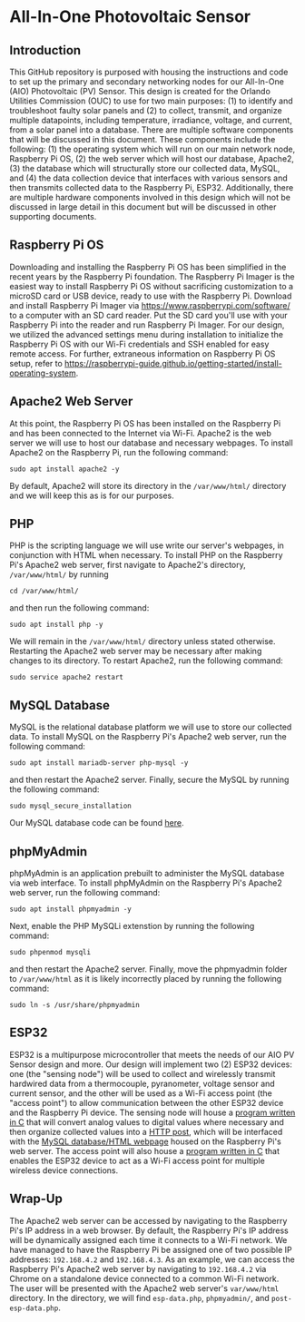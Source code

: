 # All-In-One Photovoltaic Sensor
## Introduction
This GitHub repository is purposed with housing the instructions and code to set up the primary and secondary networking nodes for our All-In-One (AIO) Photovoltaic (PV) Sensor.
This design is created for the Orlando Utilities Commission (OUC) to use for two main purposes: (1) to identify and troubleshoot faulty solar panels and (2) to collect, transmit, and organize multiple datapoints, including temperature, irradiance, voltage, and current, from a solar panel into a database.
There are multiple software components that will be discussed in this document. These components include the following: (1) the operating system which will run on our main network node, Raspberry Pi OS, (2) the web server which will host our database, Apache2, (3) the database which will structurally store our collected data, MySQL, and (4) the data collection device that interfaces with various sensors and then transmits collected data to the Raspberry Pi, ESP32.
Additionally, there are multiple hardware components involved in this design which will not be discussed in large detail in this document but will be discussed in other supporting documents.
## Raspberry Pi OS
Downloading and installing the Raspberry Pi OS has been simplified in the recent years by the Raspberry Pi foundation.
The Raspberry Pi Imager is the easiest way to install Raspberry Pi OS without sacrificing customization to a microSD card or USB device, ready to use with the Raspberry Pi.
Download and install Raspberry Pi Imager via https://www.raspberrypi.com/software/ to a computer with an SD card reader. Put the SD card you'll use with your Raspberry Pi into the reader and run Raspberry Pi Imager.
For our design, we utilized the advanced settings menu during installation to initialize the Raspberry Pi OS with our Wi-Fi credentials and SSH enabled for easy remote access. For further, extraneous information on Raspberry Pi OS setup, refer to https://raspberrypi-guide.github.io/getting-started/install-operating-system.
## Apache2 Web Server
At this point, the Raspberry Pi OS has been installed on the Raspberry Pi and has been connected to the Internet via Wi-Fi.
Apache2 is the web server we will use to host our database and necessary webpages.
To install Apache2 on the Raspberry Pi, run the following command:
```
sudo apt install apache2 -y
```
By default, Apache2 will store its directory in the `/var/www/html/` directory and we will keep this as is for our purposes.
## PHP
PHP is the scripting language we will use write our server's webpages, in conjunction with HTML when necessary.
To install PHP on the Raspberry Pi's Apache2 web server, first navigate to Apache2's directory, `/var/www/html/` by running
```
cd /var/www/html/
```
and then run the following command:
```
sudo apt install php -y
```
We will remain in the `/var/www/html/` directory unless stated otherwise.
Restarting the Apache2 web server may be necessary after making changes to its directory. To restart Apache2, run the following command:
```
sudo service apache2 restart
```
## MySQL Database
MySQL is the relational database platform we will use to store our collected data.
To install MySQL on the Raspberry Pi's Apache2 web server, run the following command:
```
sudo apt install mariadb-server php-mysql -y
```
and then restart the Apache2 server.
Finally, secure the MySQL by running the following command:
```
sudo mysql_secure_installation
```
Our MySQL database code can be found [here](https://github.com/andrewhollands/aio-pv-sensor/blob/main/SensorData.sql).
## phpMyAdmin
phpMyAdmin is an application prebuilt to administer the MySQL database via web interface.
To install phpMyAdmin on the Raspberry Pi's Apache2 web server, run the following command:
```
sudo apt install phpmyadmin -y
```
Next, enable the PHP MySQLi extenstion by running the following command:
```
sudo phpenmod mysqli
```
and then restart the Apache2 server.
Finally, move the phpmyadmin folder to `/var/www/html` as it is likely incorrectly placed by running the following command:
```
sudo ln -s /usr/share/phpmyadmin
```
## ESP32
ESP32 is a multipurpose microcontroller that meets the needs of our AIO PV Sensor design and more.
Our design will implement two (2) ESP32 devices: one (the "sensing node") will be used to collect and wirelessly transmit hardwired data from a thermocouple, pyranometer, voltage sensor and current sensor, and the other will be used as a Wi-Fi access point (the "access point") to allow communication between the other ESP32 device and the Raspberry Pi device.
The sensing node will house a [program written in C](https://github.com/andrewhollands/aio-pv-sensor/blob/main/esp-poster.c) that will convert analog values to digital values where necessary and then organize collected values into a [HTTP post](https://github.com/andrewhollands/aio-pv-sensor/blob/main/post-esp-data.php), which will be interfaced with the [MySQL database/HTML webpage](https://github.com/andrewhollands/aio-pv-sensor/blob/main/esp-data.php) housed on the Raspberry Pi's web server.
The access point will also house a [program written in C](https://github.com/andrewhollands/aio-pv-sensor/blob/main/esp-access-point.c) that enables the ESP32 device to act as a Wi-Fi access point for multiple wireless device connections.
## Wrap-Up
The Apache2 web server can be accessed by navigating to the Raspberry Pi's IP address in a web browser.
By default, the Raspberry Pi's IP address will be dynamically assigned each time it connects to a Wi-Fi network. We have managed to have the Raspberry Pi be assigned one of two possible IP addresses: `192.168.4.2` and `192.168.4.3`.
As an example, we can access the Raspberry Pi's Apache2 web server by navigating to `192.168.4.2` via Chrome on a standalone device connected to a common Wi-Fi network. The user will be presented with the Apache2 web server's `var/www/html` directory. In the directory, we will find `esp-data.php`, `phpmyadmin/`, and `post-esp-data.php`.
